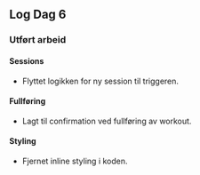 ## Log Dag 6

### Utført arbeid

#### Sessions
- Flyttet logikken for ny session til triggeren.

#### Fullføring
- Lagt til confirmation ved fullføring av workout.

#### Styling
- Fjernet inline styling i koden.
